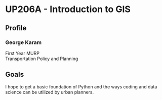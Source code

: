 # UP206A - Introduction to GIS
## Profile
### George Karam
First Year MURP <br> 
Transportation Policy and Planning
## Goals
I hope to get a basic foundation of Python and the ways coding and data science can be utilized by urban planners.
